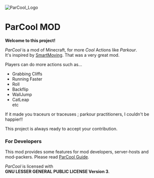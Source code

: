 ![ParCool_Logo](./parcool_logo.png)

# ParCool MOD

**Welcome to this project!**

*ParCool* is a mod of Minecraft, for more *Cool* Actions like *Parkour*.  
It's inspired by [SmartMoving](https://www.curseforge.com/minecraft/mc-mods/smart-moving). That was a very great mod.

Players can do more actions such as...

+ Grabbing Cliffs
+ Running Faster
+ Roll
+ Backflip
+ WallJump
+ CatLeap  
  etc

If it made you traceurs or traceuses ; parkour practitioners, I couldn't be happier!!

This project is always ready to accept your contribution.

### For Developers

This mod provides some features for mod developers, server-hosts and mod-packers.
Please read [ParCool Guide](docs/parcool-guide-on-web-v3.1.0.0/Introduction.md).

*ParCool* is licensed with  
**GNU LESSER GENERAL PUBLIC LICENSE Version 3**.
